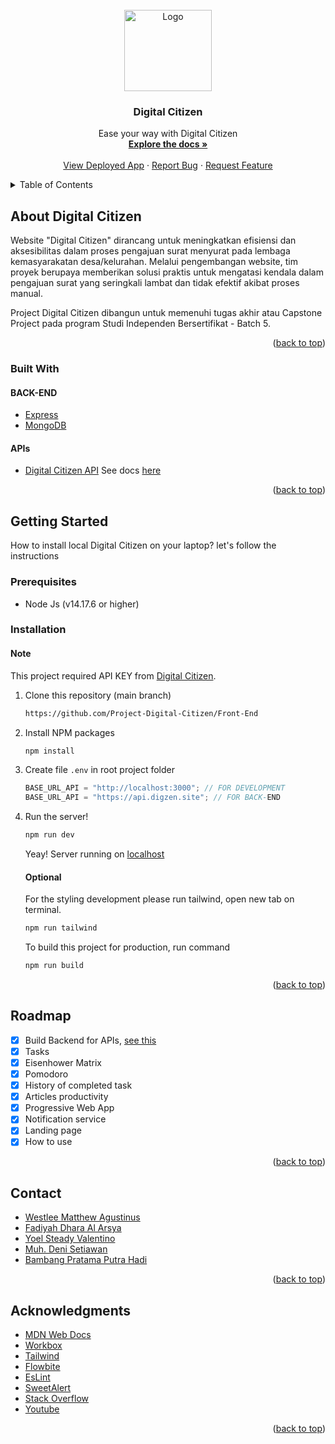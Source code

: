 <div id="top"></div>

<!-- PROJECT LOGO -->

<br />
<div align="center">
  <a href="https://github.com/Project-Digital-Citizen/Back-End">
   <img src="https://cdn.discordapp.com/attachments/732252882614747227/1178728519698759760/logo_3_kotak.png?ex=6589a87a&is=6577337a&hm=c21b956f1786afb37c930a7736cad647929d9a5268df220ad20593af2862867d&" alt="Logo" width="140" height="130">
  </a>

<h3 align="center">Digital Citizen</h3>

  <p align="center">
    Ease your way with Digital Citizen
    <br />
    <a href="#top"><strong>Explore the docs »</strong></a>
    <br />
    <br />
    <a href="https://digzen.site">View Deployed App</a>
    ·
    <a href="https://github.com/Project-Digital-Citizen/Back-End">Report Bug</a>
    ·
    <a href="https://github.com/Project--Citizen/Back-End">Request Feature</a>
  </p>
</div>

<!-- TABLE OF CONTENTS -->
<details>
  <summary>Table of Contents</summary>
  <ol>
    <li>
      <a href="#about-the-project">About The Project</a>
      <ul>
        <li><a href="#built-with">Built With</a></li>
      </ul>
    </li>
    <li>
      <a href="#getting-started">Getting Started</a>
      <ul>
        <li><a href="#prerequisites">Prerequisites</a></li>
        <li><a href="#installation">Installation</a></li>
      </ul>
    </li>
    <li><a href="#roadmap">Roadmap</a></li>
    <li><a href="#contact">Contact</a></li>
    <li><a href="#acknowledgments">Acknowledgments</a></li>
  </ol>
</details>

<!-- ABOUT THE PROJECT -->

## About Digital Citizen

Website "Digital Citizen" dirancang untuk meningkatkan efisiensi dan aksesibilitas dalam proses pengajuan surat menyurat pada lembaga kemasyarakatan desa/kelurahan. Melalui pengembangan website, tim proyek berupaya memberikan solusi praktis untuk mengatasi kendala dalam pengajuan surat yang seringkali lambat dan tidak efektif akibat proses manual.

Project Digital Citizen dibangun untuk memenuhi tugas akhir atau Capstone Project pada program Studi Independen Bersertifikat - Batch 5.

<p align="right">(<a href="#top">back to top</a>)</p>

### Built With

#### BACK-END

- [Express](https://expressjs.com/)
- [MongoDB](https://www.mongodb.com/)

#### APIs

- [Digital Citizen API](https://api.digzen.site) See docs [here](https://github.com/Project-Digital-Citizen/Back-End)

<p align="right">(<a href="#top">back to top</a>)</p>

<!-- GETTING STARTED -->

## Getting Started

How to install local Digital Citizen on your laptop? let's follow the instructions

### Prerequisites

- Node Js (v14.17.6 or higher)

### Installation

#### Note

This project required API KEY from [Digital Citizen](https://api.digzen.site).

1. Clone this repository (main branch)
   ```sh
   https://github.com/Project-Digital-Citizen/Front-End
   ```
2. Install NPM packages
   ```sh
   npm install
   ```
3. Create file `.env` in root project folder
   ```js
   BASE_URL_API = "http://localhost:3000"; // FOR DEVELOPMENT
   BASE_URL_API = "https://api.digzen.site"; // FOR BACK-END
   ```
4. Run the server!
   ```sh
   npm run dev
   ```
   Yeay! Server running on [localhost](http://localhost:5173/)
   #### Optional
   For the styling development please run tailwind, open new tab on terminal.
   ```sh
   npm run tailwind
   ```
   To build this project for production, run command
   ```sh
   npm run build
   ```
   <p align="right">(<a href="#top">back to top</a>)</p>

<!-- ROADMAP -->

## Roadmap

- [x] Build Backend for APIs, [see this](https://github.com/Project-Digital-Citizen/Back-End)
- [x] Tasks
- [x] Eisenhower Matrix
- [x] Pomodoro
- [x] History of completed task
- [x] Articles productivity
- [x] Progressive Web App
- [x] Notification service
- [x] Landing page
- [x] How to use

<p align="right">(<a href="#top">back to top</a>)</p>

<!-- CONTACT -->

## Contact

- [Westlee Matthew Agustinus](https://www.linkedin.com/in/westlee-matthew-agustinus-542783195?utm_source=share&utm_campaign=share_via&utm_content=profile&utm_medium=android_app)
- [Fadiyah Dhara Al Arsya](https://www.linkedin.com/in/fadiyaharsya/)
- [Yoel Steady Valentino](https://www.linkedin.com/in/yoelsteadyvalentino)
- [Muh. Deni Setiawan](https://id.linkedin.com/in/muh-deni-setiawan-d19082002)
- [Bambang Pratama Putra Hadi](https://www.linkedin.com/in/bambang-pratama-putra-hadi-419b36290)

<p align="right">(<a href="#top">back to top</a>)</p>

<!-- ACKNOWLEDGMENTS -->

## Acknowledgments

- [MDN Web Docs](https://developer.mozilla.org/)
- [Workbox](https://developer.chrome.com/docs/workbox/)
- [Tailwind](https://tailwindcss.com/)
- [Flowbite](https://flowbite.com/)
- [EsLint](https://eslint.org/)
- [SweetAlert](https://sweetalert2.github.io/)
- [Stack Overflow](https://stackoverflow.com/)
- [Youtube](https://www.youtube.com/)

<p align="right">(<a href="#top">back to top</a>)</p>
